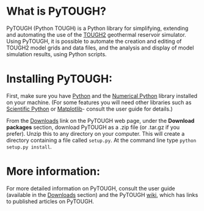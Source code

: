 # What is PyTOUGH?

PyTOUGH (Python TOUGH) is a Python library for simplifying, extending and automating the use of the [TOUGH2](http://esd.lbl.gov/research/projects/tough/) geothermal reservoir simulator. Using PyTOUGH, it is possible to automate the creation and editing of TOUGH2 model grids and data files, and the analysis and display of model simulation results, using Python scripts.

# Installing PyTOUGH:

First, make sure you have [Python](http://www.python.org) and the [Numerical Python](http://numpy.scipy.org/) library installed on your machine.  (For some features you will need other libraries such as [Scientific Python](http://www.scipy.org/) or [Matplotlib](http://matplotlib.sourceforge.net/)- consult the user guide for details.)

From the [Downloads](https://github.com/acroucher/PyTOUGH/downloads) link on the PyTOUGH web page, under the **Download packages** section, download PyTOUGH as a .zip file (or .tar.gz if you prefer).  Unzip this to any directory on your computer.  This will create a directory containing a file called `setup.py`.  At the command line type `python setup.py install`.

# More information:

For more detailed information on PyTOUGH, consult the user guide (available in the [Downloads](https://github.com/acroucher/PyTOUGH/downloads) section) and the PyTOUGH [wiki](https://github.com/acroucher/PyTOUGH/wiki/), which has links to published articles on PyTOUGH.
